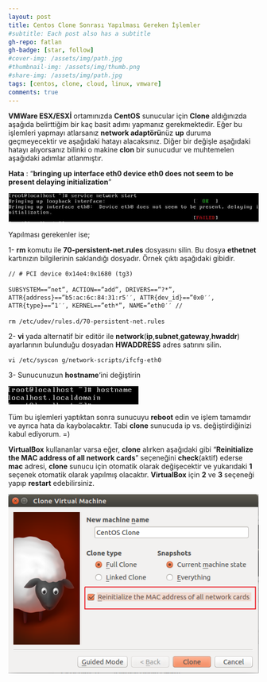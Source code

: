```yaml
---
layout: post
title: Centos Clone Sonrası Yapılması Gereken İşlemler
#subtitle: Each post also has a subtitle
gh-repo: fatlan
gh-badge: [star, follow]
#cover-img: /assets/img/path.jpg
#thumbnail-img: /assets/img/thumb.png
#share-img: /assets/img/path.jpg
tags: [centos, clone, cloud, linux, vmware]
comments: true
---
```

**VMWare ESX/ESXİ** ortamınızda **CentOS** sunucular için **Clone** aldığınızda aşağıda belirttiğim bir kaç basit adımı yapmanız gerekmektedir. Eğer bu işlemleri yapmayı atlarsanız **network adaptörü**nüz **up** duruma geçmeyecektir ve aşağıdaki hatayı alacaksınız. Diğer bir değişle aşağıdaki hatayı alıyorsanız bilinki o makine **clon** bir sunucudur ve muhtemelen aşağıdaki adımlar atlanmıştır.

**Hata** : “**bringing up interface eth0 device eth0 does not seem to be present delaying initialization**”

![Crepe](/assets/img/cen6-clone-after/cent-clon-a01.png)

Yapılması gerekenler ise;

1- **rm** komutu ile **70-persistent-net.rules** dosyasını silin. Bu dosya **ethetnet** kartınızın bilgilerinin saklandığı dosyadır. Örnek çıktı aşağıdaki gibidir.

~~~
// # PCI device 0x14e4:0x1680 (tg3)

SUBSYSTEM==”net”, ACTION==”add”, DRIVERS==”?*”, ATTR{address}==”b5:ac:6c:84:31:r5′′, ATTR{dev_id}==”0x0′′, ATTR{type}==”1′′, KERNEL==”eth*”, NAME=”eth0′′ //

rm /etc/udev/rules.d/70-persistent-net.rules
~~~

2- **vi** yada alternatif bir editör ile **network**(**ip**,**subnet**,**gateway**,**hwaddr**) ayarlarının bulunduğu dosyadan **HWADDRESS** adres satırını silin.

~~~
vi /etc/syscon g/network-scripts/ifcfg-eth0
~~~

3- Sunucunuzun **hostname**‘ini değiştirin

![Crepe](/assets/img/cen6-clone-after/cent-clon-a02.png)

Tüm bu işlemleri yaptıktan sonra sunucuyu **reboot** edin ve işlem tamamdır ve ayrıca hata da kaybolacaktır. Tabi **clone** sunucuda ip vs. değiştirdiğinizi kabul ediyorum. =)

**VirtualBox** kullananlar varsa eğer, **clone** alırken aşağıdaki gibi “**Reinitialize the MAC address of all network cards**” seçeneğini **check**(aktif) ederse **mac** adresi, **clone** sunucu için otomatik olarak değişecektir ve yukarıdaki **1** seçenek otomatik olarak yapılmış olacaktır. **VirtualBox** için **2** ve **3** seçeneği yapıp **restart** edebilirsiniz.

![Crepe](/assets/img/cen6-clone-after/cent-clon-a03.png)
